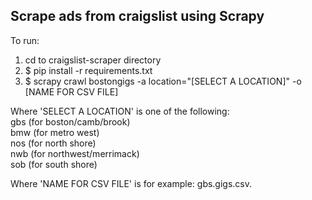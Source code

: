 ## Scrape ads from craigslist using Scrapy

To run:
1) cd to craigslist-scraper directory
2) $ pip install -r requirements.txt 
3) $ scrapy crawl bostongigs -a location="[SELECT A LOCATION]" -o [NAME FOR CSV FILE]

Where 'SELECT A LOCATION' is one of the following:   
gbs (for boston/camb/brook)   
bmw (for metro west)   
nos (for north shore)    
nwb (for northwest/merrimack)  
sob (for south shore)  

Where 'NAME FOR CSV FILE' is for example: gbs.gigs.csv.


